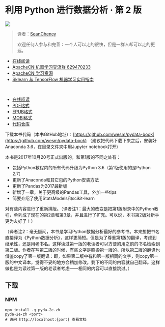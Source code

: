 # 利用 Python 进行数据分析 · 第 2 版

![](cover.jpg)

> 译者：[SeanCheney](https://github.com/iamseancheney)
> 
> 欢迎任何人参与和完善：一个人可以走的很快，但是一群人却可以走的更远。

+   [在线阅读](https://pyda.apachecn.org)
+   [ApacheCN 机器学习交流群 629470233](http://shang.qq.com/wpa/qunwpa?idkey=30e5f1123a79867570f665aa3a483ca404b1c3f77737bc01ec520ed5f078ddef)
+   [ApacheCN 学习资源](http://www.apachecn.org/)
+   [Sklearn 与 TensorFlow 机器学习实用指南](https://github.com/it-ebooks/hands-on-ml-2e-zh)

&zwj;

+ [在线阅读](https://www.gitbook.com/book/wizardforcel/pyda-2e/details)
+ [PDF格式](https://www.gitbook.com/download/pdf/book/wizardforcel/pyda-2e)
+ [EPUB格式](https://www.gitbook.com/download/epub/book/wizardforcel/pyda-2e)
+ [MOBI格式](https://www.gitbook.com/download/mobi/book/wizardforcel/pyda-2e)
+ [代码仓库](https://github.com/apachecn/pyda-2e-zh)

下载本书代码（本书GitHub地址）：[https://github.com/wesm/pydata-book](https://github.com/wesm/pydata-book) （建议把代码下载下来之后，安装好Anaconda 3.6，在目录文件夹中用Jupyter notebook打开）

本书是2017年10月20号正式出版的，和第1版的不同之处有：

* 包括Python教程内的所有代码升级为Python 3.6（第1版使用的是Python 2.7）
* 更新了Anaconda和其它包的Python安装方法
* 更新了Pandas为2017最新版
* 新增了一章，关于更高级的Pandas工具，外加一些tips
* 简要介绍了使用StatsModels和scikit-learn

对有些内容进行了重新排版。（译者注1：最大的改变是把第1版附录中的Python教程，单列成了现在的第2章和第3章，并且进行了扩充。可以说，本书第2版对新手更为友好了！）

（译者注2：毫无疑问，本书是学习Python数据分析最好的参考书。本来想把书名直接译为《Python数据分析》，这样更简短。但是为了尊重第1版的翻译，考虑到继承性，还是用老书名。这样读过第一版的老读者可以方便的用之前的书名检索到第二版。作者在写第二版的时候，有些文字是照搬第一版的。所以第二版的翻译也借鉴copy了第一版翻译：即，如果第二版中有和第一版相同的文字，则copy第一版的中文译本，觉得不妥的地方会稍加修改，剩下的不同的内容就自己翻译。这样做也是为读过第一版的老读者考虑——相同的内容可以直接跳过。）


## 下载

### NPM

```
npm install -g pyda-2e-zh
pyda-2e-zh <port>
# 访问 http://localhost:{port} 查看文档
```
